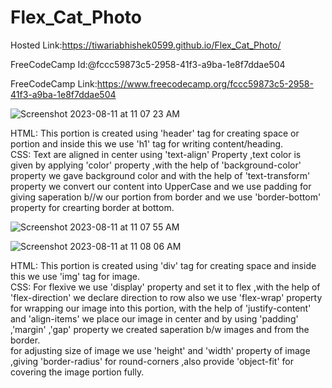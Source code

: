 # Flex_Cat_Photo

Hosted Link:https://tiwariabhishek0599.github.io/Flex_Cat_Photo/

FreeCodeCamp Id:@fccc59873c5-2958-41f3-a9ba-1e8f7ddae504

FreeCodeCamp Link:https://www.freecodecamp.org/fccc59873c5-2958-41f3-a9ba-1e8f7ddae504

![Screenshot 2023-08-11 at 11 07 23 AM](https://github.com/tiwariabhishek0599/Flex_Cat_Photo/assets/118967913/7e195e50-79b4-4d8b-9fdc-99f23b1df37b)

HTML: This portion is created using 'header' tag for creating space or portion and inside this we use 'h1' tag for writing content/heading.<br>
CSS: Text are aligned in center using 'text-align' Property ,text color is given by applying 'color' property ,with the help of 'background-color' property we gave background color and with the help of 'text-transform' property we convert our content into UpperCase and we use padding for giving saperation b//w our portion from border and we use 'border-bottom' property for crearting border at bottom. 

![Screenshot 2023-08-11 at 11 07 55 AM](https://github.com/tiwariabhishek0599/Flex_Cat_Photo/assets/118967913/186f76e0-b838-4a2a-a055-2947e5e65565)

![Screenshot 2023-08-11 at 11 08 06 AM](https://github.com/tiwariabhishek0599/Flex_Cat_Photo/assets/118967913/8e7f4299-1f20-4242-800b-f03c93608efa)

HTML: This portion is created using 'div' tag for creating space and inside this we use 'img' tag for image.<br>
CSS: For flexive we use 'display' property and set it to flex ,with the help of 'flex-direction' we declare direction to row also we use 'flex-wrap' property for wrapping our image into this portion, with the help of 'justify-content' and 'align-items' we place our image in center and by using 'padding' ,'margin' ,'gap' property we created saperation b/w images and from the border.<br>
for adjusting size of image we use 'height' and 'width' property of image ,giving 'border-radius' for round-corners ,also provide 'object-fit' for covering the image portion fully.
